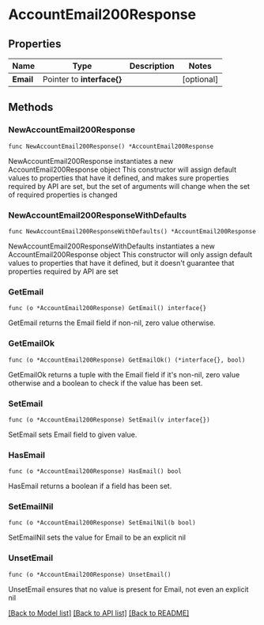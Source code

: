 # AccountEmail200Response

## Properties

Name | Type | Description | Notes
------------ | ------------- | ------------- | -------------
**Email** | Pointer to **interface{}** |  | [optional] 

## Methods

### NewAccountEmail200Response

`func NewAccountEmail200Response() *AccountEmail200Response`

NewAccountEmail200Response instantiates a new AccountEmail200Response object
This constructor will assign default values to properties that have it defined,
and makes sure properties required by API are set, but the set of arguments
will change when the set of required properties is changed

### NewAccountEmail200ResponseWithDefaults

`func NewAccountEmail200ResponseWithDefaults() *AccountEmail200Response`

NewAccountEmail200ResponseWithDefaults instantiates a new AccountEmail200Response object
This constructor will only assign default values to properties that have it defined,
but it doesn't guarantee that properties required by API are set

### GetEmail

`func (o *AccountEmail200Response) GetEmail() interface{}`

GetEmail returns the Email field if non-nil, zero value otherwise.

### GetEmailOk

`func (o *AccountEmail200Response) GetEmailOk() (*interface{}, bool)`

GetEmailOk returns a tuple with the Email field if it's non-nil, zero value otherwise
and a boolean to check if the value has been set.

### SetEmail

`func (o *AccountEmail200Response) SetEmail(v interface{})`

SetEmail sets Email field to given value.

### HasEmail

`func (o *AccountEmail200Response) HasEmail() bool`

HasEmail returns a boolean if a field has been set.

### SetEmailNil

`func (o *AccountEmail200Response) SetEmailNil(b bool)`

 SetEmailNil sets the value for Email to be an explicit nil

### UnsetEmail
`func (o *AccountEmail200Response) UnsetEmail()`

UnsetEmail ensures that no value is present for Email, not even an explicit nil

[[Back to Model list]](../README.md#documentation-for-models) [[Back to API list]](../README.md#documentation-for-api-endpoints) [[Back to README]](../README.md)


